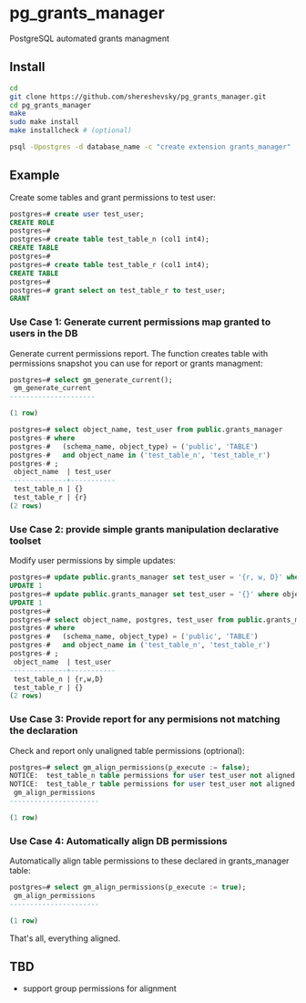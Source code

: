 # pg_grants_manager
PostgreSQL automated grants managment


## Install
```sh
cd
git clone https://github.com/shereshevsky/pg_grants_manager.git
cd pg_grants_manager
make
sudo make install
make installcheck # (optional)
```

```sh
psql -Upostgres -d database_name -c "create extension grants_manager"
```

## Example

Create some tables and grant permissions to test user:

```sql
postgres=# create user test_user;
CREATE ROLE
postgres=#
postgres=# create table test_table_n (col1 int4);
CREATE TABLE
postgres=#
postgres=# create table test_table_r (col1 int4);
CREATE TABLE
postgres=#
postgres=# grant select on test_table_r to test_user;
GRANT
```

### Use Case 1: Generate current permissions map granted to users in the DB

Generate current permissions report. The function creates table with permissions
snapshot you can use for report or grants managment:


```sql
postgres=# select gm_generate_current();
 gm_generate_current
---------------------

(1 row)

postgres=# select object_name, test_user from public.grants_manager
postgres-# where
postgres-#   (schema_name, object_type) = ('public', 'TABLE')
postgres-#   and object_name in ('test_table_n', 'test_table_r')
postgres-# ;
 object_name  | test_user
--------------+-----------
 test_table_n | {}
 test_table_r | {r}
(2 rows)
```

### Use Case 2: provide simple grants manipulation declarative toolset

Modify user permissions by simple updates:
```sql
postgres=# update public.grants_manager set test_user = '{r, w, D}' where object_name = 'test_table_n';
UPDATE 1
postgres=# update public.grants_manager set test_user = '{}' where object_name = 'test_table_r';
UPDATE 1
postgres=#
postgres=# select object_name, postgres, test_user from public.grants_manager
postgres-# where
postgres-#   (schema_name, object_type) = ('public', 'TABLE')
postgres-#   and object_name in ('test_table_n', 'test_table_r')
postgres-# ;
 object_name  | test_user
--------------+-----------
 test_table_n | {r,w,D}
 test_table_r | {}
(2 rows)
```

### Use Case 3: Provide report for any permisions not matching the declaration

Check and report only unaligned table permissions (optrional):
```sql
postgres=# select gm_align_permissions(p_execute := false);
NOTICE:  test_table_n table permissions for user test_user not aligned. current - {}, should be - {r,w,D}
NOTICE:  test_table_r table permissions for user test_user not aligned. current - {r}, should be - {}
 gm_align_permissions
----------------------

(1 row)

```

### Use Case 4: Automatically align DB permissions

Automatically align table permissions to these declared in grants_manager table:
```sql
postgres=# select gm_align_permissions(p_execute := true);
 gm_align_permissions
----------------------

(1 row)
```

That's all, everything aligned.


## TBD 

* support group permissions for alignment
